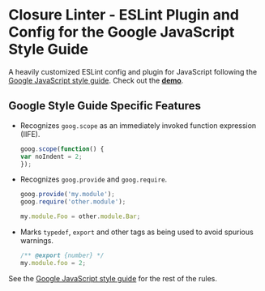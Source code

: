 # Closure Linter - ESLint Plugin and Config for the Google JavaScript Style Guide


A heavily customized ESLint config and plugin for JavaScript following
the
[Google JavaScript style guide](https://google.github.io/styleguide/jsguide.html).
Check out the [**demo**](https://google.github.io/eslint-closure/).

## Google Style Guide Specific Features

- Recognizes `goog.scope` as an immediately invoked function expression (IIFE).

  ```javascript
  goog.scope(function() {
  var noIndent = 2;
  });
  ```
  
- Recognizes `goog.provide` and `goog.require`.

  ```javascript
  goog.provide('my.module');
  goog.require('other.module');
  
  my.module.Foo = other.module.Bar;
  ```

- Marks `typedef`, `export` and other tags as being used to avoid spurious
  warnings.

  ```javascript
  /** @export {number} */
  my.module.foo = 2;
  ```
  
See the
[Google JavaScript style guide](https://google.github.io/styleguide/jsguide.html) for
the rest of the rules.
